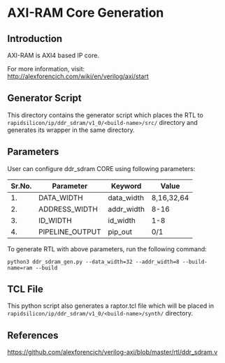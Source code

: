 # AXI-RAM Core Generation 
## Introduction
AXI-RAM is AXI4 based IP core.

For more information, visit: http://alexforencich.com/wiki/en/verilog/axi/start

## Generator Script
This directory contains the generator script which places the RTL to `rapidsilicon/ip/ddr_sdram/v1_0/<build-name>/src/` directory and generates its wrapper in the same directory. 

## Parameters
User can configure ddr_sdram CORE using following parameters:

| Sr.No.|     Parameter       |      Keyword        |    Value    |
|-------|---------------------|---------------------|-------------|
|   1.  |   DATA_WIDTH        |     data_width      |  8,16,32,64 |
|   2.  |   ADDRESS_WIDTH     |     addr_width      |    8-16     |
|   3.  |   ID_WIDTH          |     id_width        |    1-8      |
|   4.  |   PIPELINE_OUTPUT   |     pip_out         |    0/1      |


To generate RTL with above parameters, run the following command:
```
python3 ddr_sdram_gen.py --data_width=32 --addr_width=8 --build-name=ram --build
```


## TCL File

This python script also generates a raptor.tcl file which will be placed in `rapidsilicon/ip/ddr_sdram/v1_0/<build-name>/synth/` directory.


## References

https://github.com/alexforencich/verilog-axi/blob/master/rtl/ddr_sdram.v